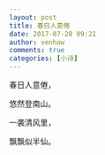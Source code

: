 ```yaml
---
layout: post
title: 春日人意倦
date: 2017-07-28 09:21
author: venhow
comments: true
categories: [小诗]
---
```

春日人意倦，

悠然登南山。

一袭清风里，

飘飘似半仙。
